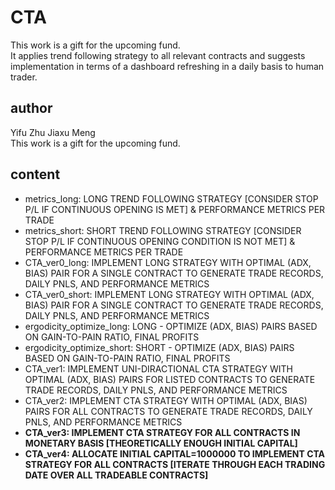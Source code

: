 # CTA
This work is a gift for the upcoming fund.<br>
It applies trend following strategy to all relevant contracts and suggests implementation in terms of a dashboard refreshing in a daily basis to human trader.
## author
Yifu Zhu  Jiaxu Meng <br>
This work is a gift for the upcoming fund.<br>
## content
* metrics_long: LONG TREND FOLLOWING STRATEGY [CONSIDER STOP P/L IF CONTINUOUS OPENING IS MET] & PERFORMANCE METRICS PER TRADE<br>
* metrics_short: SHORT TREND FOLLOWING STRATEGY [CONSIDER STOP P/L IF CONTINUOUS OPENING CONDITION IS NOT MET] & PERFORMANCE METRICS PER TRADE<br>
* CTA_ver0_long: IMPLEMENT LONG STRATEGY WITH OPTIMAL (ADX, BIAS) PAIR FOR A SINGLE CONTRACT TO GENERATE TRADE RECORDS, DAILY PNLS, AND PERFORMANCE METRICS<br>
* CTA_ver0_short: IMPLEMENT LONG STRATEGY WITH OPTIMAL (ADX, BIAS) PAIR FOR A SINGLE CONTRACT TO GENERATE TRADE RECORDS, DAILY PNLS, AND PERFORMANCE METRICS<br>
* ergodicity_optimize_long: LONG - OPTIMIZE (ADX, BIAS) PAIRS BASED ON GAIN-TO-PAIN RATIO, FINAL PROFITS<br>
* ergodicity_optimize_short: SHORT - OPTIMIZE (ADX, BIAS) PAIRS BASED ON GAIN-TO-PAIN RATIO, FINAL PROFITS<br>
* CTA_ver1: IMPLEMENT UNI-DIRACTIONAL CTA STRATEGY WITH OPTIMAL (ADX, BIAS) PAIRS FOR LISTED CONTRACTS TO GENERATE TRADE RECORDS, DAILY PNLS, AND PERFORMANCE METRICS<br>
* CTA_ver2: IMPLEMENT CTA STRATEGY WITH OPTIMAL (ADX, BIAS) PAIRS FOR ALL CONTRACTS TO GENERATE TRADE RECORDS, DAILY PNLS, AND PERFORMANCE METRICS<br>
* **CTA_ver3: IMPLEMENT CTA STRATEGY FOR ALL CONTRACTS IN MONETARY BASIS [THEORETICALLY ENOUGH INITIAL CAPITAL]<br>**
* __CTA_ver4: ALLOCATE INITIAL CAPITAL=1000000 TO IMPLEMENT CTA STRATEGY FOR ALL CONTRACTS [ITERATE THROUGH EACH TRADING DATE OVER ALL TRADEABLE CONTRACTS]<br>__
